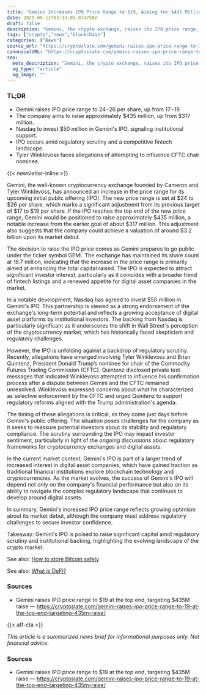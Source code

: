```yaml
---
title: "Gemini Increases IPO Price Range to $19, Aiming for $435 Million Raise"
date: 2025-09-11T03:33:05.874750Z
draft: false
description: "Gemini, the crypto exchange, raises its IPO price range, targeting $435 million amid regulatory scrutiny and market interest."
tags: ["crypto","news","blockchain"]
categories: ["News"]
source_url: "https://cryptoslate.com/gemini-raises-ipo-price-range-to-19-at-the-top-end-targeting-435m-raise/"
canonicalURL: "https://cryptoslate.com/gemini-raises-ipo-price-range-to-19-at-the-top-end-targeting-435m-raise/"
seo:
  meta_description: "Gemini, the crypto exchange, raises its IPO price range, targeting $435 million amid regulatory scrutiny and market interest."
  og_type: "article"
  og_image: ""
---
```


### TL;DR
- Gemini raises IPO price range to $24-$26 per share, up from $17-$19.
- The company aims to raise approximately $435 million, up from $317 million.
- Nasdaq to invest $50 million in Gemini's IPO, signaling institutional support.
- IPO occurs amid regulatory scrutiny and a competitive fintech landscape.
- Tyler Winklevoss faces allegations of attempting to influence CFTC chair nominee.

{{< newsletter-inline >}}

Gemini, the well-known cryptocurrency exchange founded by Cameron and Tyler Winklevoss, has announced an increase in the price range for its upcoming initial public offering (IPO). The new price range is set at $24 to $26 per share, which marks a significant adjustment from its previous target of $17 to $19 per share. If the IPO reaches the top end of the new price range, Gemini would be positioned to raise approximately $435 million, a notable increase from the earlier goal of about $317 million. This adjustment also suggests that the company could achieve a valuation of around $3.2 billion upon its market debut.

The decision to raise the IPO price comes as Gemini prepares to go public under the ticker symbol GEMI. The exchange has maintained its share count at 16.7 million, indicating that the increase in the price range is primarily aimed at enhancing the total capital raised. The IPO is expected to attract significant investor interest, particularly as it coincides with a broader trend of fintech listings and a renewed appetite for digital asset companies in the market.

In a notable development, Nasdaq has agreed to invest $50 million in Gemini's IPO. This partnership is viewed as a strong endorsement of the exchange's long-term potential and reflects a growing acceptance of digital asset platforms by institutional investors. The backing from Nasdaq is particularly significant as it underscores the shift in Wall Street's perception of the cryptocurrency market, which has historically faced skepticism and regulatory challenges.

However, the IPO is unfolding against a backdrop of regulatory scrutiny. Recently, allegations have emerged involving Tyler Winklevoss and Brian Quintenz, President Donald Trump’s nominee for chair of the Commodity Futures Trading Commission (CFTC). Quintenz disclosed private text messages that indicated Winklevoss attempted to influence his confirmation process after a dispute between Gemini and the CFTC remained unresolved. Winklevoss expressed concerns about what he characterized as selective enforcement by the CFTC and urged Quintenz to support regulatory reforms aligned with the Trump administration's agenda.

The timing of these allegations is critical, as they come just days before Gemini's public offering. The situation poses challenges for the company as it seeks to reassure potential investors about its stability and regulatory compliance. The scrutiny surrounding the IPO may impact investor sentiment, particularly in light of the ongoing discussions about regulatory frameworks for cryptocurrency exchanges and digital assets.

In the current market context, Gemini's IPO is part of a larger trend of increased interest in digital asset companies, which have gained traction as traditional financial institutions explore blockchain technology and cryptocurrencies. As the market evolves, the success of Gemini's IPO will depend not only on the company's financial performance but also on its ability to navigate the complex regulatory landscape that continues to develop around digital assets.

In summary, Gemini's increased IPO price range reflects growing optimism about its market debut, although the company must address regulatory challenges to secure investor confidence. 

Takeaway: Gemini's IPO is poised to raise significant capital amid regulatory scrutiny and institutional backing, highlighting the evolving landscape of the crypto market.

See also: [How to store Bitcoin safely](/pages/how-to-store-bitcoin-safely/)

See also: [What is DeFi?](/pages/what-is-defi/)

### Sources
- Gemini raises IPO price range to $19 at the top end, targeting $435M raise — https://cryptoslate.com/gemini-raises-ipo-price-range-to-19-at-the-top-end-targeting-435m-raise/

{{< aff-cta >}}

_This article is a summarized news brief for informational purposes only. Not financial advice._

### Sources
- Gemini raises IPO price range to $19 at the top end, targeting $435M raise — https://cryptoslate.com/gemini-raises-ipo-price-range-to-19-at-the-top-end-targeting-435m-raise/

